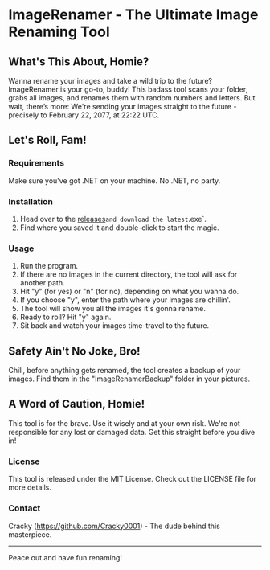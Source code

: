 # ImageRenamer - The Ultimate Image Renaming Tool

## What's This About, Homie?

Wanna rename your images and take a wild trip to the future? ImageRenamer is your go-to, buddy! This badass tool scans your folder, grabs all images, and renames them with random numbers and letters. But wait, there’s more: We're sending your images straight to the future - precisely to February 22, 2077, at 22:22 UTC.

## Let's Roll, Fam!

### Requirements

Make sure you've got .NET on your machine. No .NET, no party.

### Installation

1. Head over to the [releases](https://github.com/Cracky0001/Image-Renamer/releases)` and download the latest `.exe`.
2. Find where you saved it and double-click to start the magic.

### Usage

1. Run the program.
2. If there are no images in the current directory, the tool will ask for another path.
3. Hit "y" (for yes) or "n" (for no), depending on what you wanna do.
4. If you choose "y", enter the path where your images are chillin'.
5. The tool will show you all the images it's gonna rename.
6. Ready to roll? Hit "y" again.
7. Sit back and watch your images time-travel to the future.

## Safety Ain't No Joke, Bro!

Chill, before anything gets renamed, the tool creates a backup of your images. Find them in the "ImageRenamerBackup" folder in your pictures.

## A Word of Caution, Homie!

This tool is for the brave. Use it wisely and at your own risk. We're not responsible for any lost or damaged data. Get this straight before you dive in!

### License

This tool is released under the MIT License. Check out the LICENSE file for more details.

### Contact

Cracky (https://github.com/Cracky0001) - The dude behind this masterpiece.

---

Peace out and have fun renaming!
